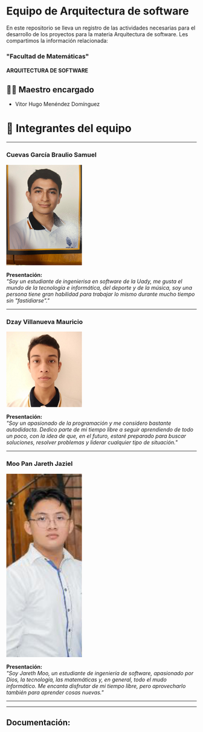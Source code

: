 # Equipo de Arquitectura de software

En este repositorio se lleva un registro de las actividades necesarias para el desarrollo de los proyectos para la materia Arquitectura de software. Les compartimos la información relacionada:

###  "Facultad de Matemáticas"
#### ARQUITECTURA DE SOFTWARE

## 👨‍🏫 Maestro encargado
 - Vitor Hugo Menéndez Domínguez

# 👥 Integrantes del equipo

---

### Cuevas García Braulio Samuel
<img src="./imagenes/braulio.jpg" alt="Braulio Samuel" width="200">

**Presentación:**  
*"Soy un estudiante de ingenierisa en software de la Uady, me gusta el mundo de la tecnología e informática, del deporte y de la música, soy una persona tiene gran habilidad para trabajar lo mismo durante mucho tiempo sin "fastidiarse"."*  

---

### Dzay Villanueva Mauricio
<img src="./imagenes/mauricio.jpg" alt="Mauricio Dzay" width="200">

**Presentación:**  
*"Soy un apasionado de la programación y me considero bastante autodidacta. Dedico parte de mi tiempo libre a seguir aprendiendo de todo un poco, con la idea de que, en el futuro, estaré preparado para buscar soluciones, resolver problemas y liderar cualquier tipo de situación."*

---

### Moo Pan Jareth Jaziel
<img src="./imagenes/jareth.png" alt="Jareth Moo" width="200">

**Presentación:**  
*"Soy Jareth Moo, un estudiante de ingeniería de software, apasionado por Dios, la tecnología, las matemáticas y, en general, todo el mudo informático. Me encanta disfrutar de mi tiempo libre, pero aprovecharlo también para aprender cosas nuevas."*

---

---
## Documentación:
